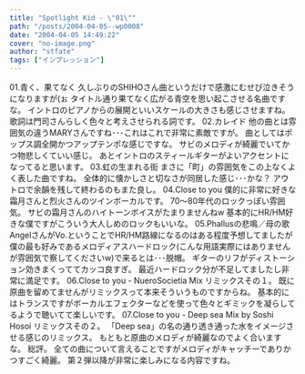 ```yaml
---
title: "Spotlight Kid - \"01\""
path: "/posts/2004-04-05--wp0008"
date: "2004-04-05 14:49:22"
cover: "no-image.png"
author: "stfate"
tags: ["インプレッション"]
---
```


01.青く、果てなく
久しぶりのSHIHOさん曲というだけで感激にむせび泣きそうになりますが(ぉ
タイトル通り果てなく広がる青空を思い起こさせる名曲ですな。
イントロのピアノからの展開といいスケールの大きさも感じさせますね。
歌詞は門司さんらしく色々と考えさせられる詞です。
02.カレイド
他の曲とは雰囲気の違うMARYさんですね･･･これはこれで非常に素敵ですが。
曲としてはポップス調全開かつアップテンポな感じですな。
サビのメロディが綺麗でいてかつ物悲しくていい感じ。
あとイントロのスティールギターがよいアクセントになってると思います。
03.虹の生まれる街
まさに「町」の雰囲気をこの上なくよく表した曲ですね。
全体的に懐かしさと切なさが同居した感じ･･･かな？
アウトロで余韻を残して終わるのもまた良し。
04.Close to you
僕的に非常に好きな霜月さんと烈火さんのツインボーカルです。
70〜80年代のロックっぽい雰囲気。
サビの霜月さんのハイトーンボイスがたまりませんねw
基本的にHR/HM好きな僕ですがこういう大人しめのロックもいいな。
05.Phallusの悲鳴／母の歌
AngelさんがVo.ということでHR/HM路線になるのはある程度予想してましたが
僕の最も好みであるメロディアスハードロック(こんな用語実際にはありませんが雰囲気で察してくださいw)で来るとは･･･脱帽。
ギターのリフがディストーション効きまくっててカッコ良すぎ。
最近ハードロック分が不足してましたし非常に満足です。
06.Close to you - NueroSocietia Mix
リミックスその１。
既に原曲を留めてませんがリミックスって本来そういうものですからね。
基本的にはトランスですがボーカルエフェクターなどを使って色々とギミックを凝らしてるようで聴いてて楽しいです。
07.Close to you - Deep sea Mix by Soshi Hosoi
リミックスその２。
「Deep sea」の名の通り透き通った水をイメージさせる感じのリミックス。
もともと原曲のメロディが綺麗なのでよく合いますな。
総評。
全ての曲について言えることですがメロディがキャッチーでありかつすごく綺麗。
第２弾以降が非常に楽しみになる内容ですね。
